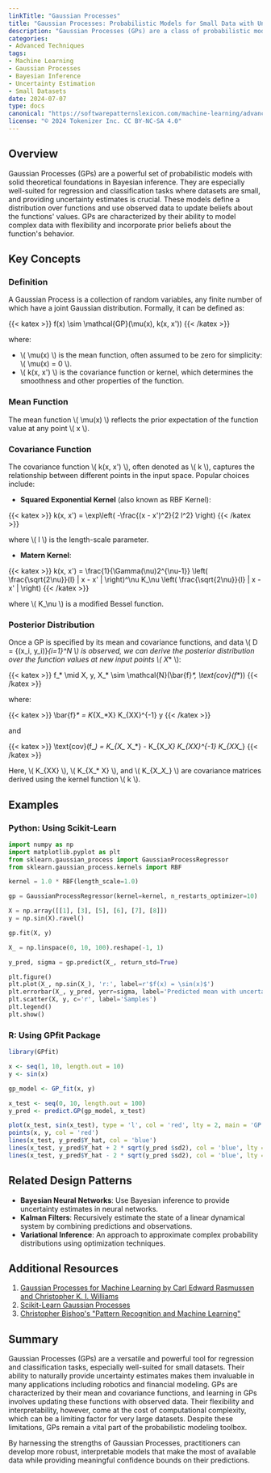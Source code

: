 ```yaml
---
linkTitle: "Gaussian Processes"
title: "Gaussian Processes: Probabilistic Models for Small Data with Uncertainty Estimates"
description: "Gaussian Processes (GPs) are a class of probabilistic models that are particularly effective for modeling small datasets and include robust measures of uncertainty."
categories:
- Advanced Techniques
tags:
- Machine Learning
- Gaussian Processes
- Bayesian Inference
- Uncertainty Estimation
- Small Datasets
date: 2024-07-07
type: docs
canonical: "https://softwarepatternslexicon.com/machine-learning/advanced-techniques/probabilistic-methods/gaussian-processes"
license: "© 2024 Tokenizer Inc. CC BY-NC-SA 4.0"
---
```


## Overview

Gaussian Processes (GPs) are a powerful set of probabilistic models with solid theoretical foundations in Bayesian inference. They are especially well-suited for regression and classification tasks where datasets are small, and providing uncertainty estimates is crucial. These models define a distribution over functions and use observed data to update beliefs about the functions' values. GPs are characterized by their ability to model complex data with flexibility and incorporate prior beliefs about the function's behavior.

## Key Concepts

### Definition

A Gaussian Process is a collection of random variables, any finite number of which have a joint Gaussian distribution. Formally, it can be defined as:

{{< katex >}}
f(x) \sim \mathcal{GP}(\mu(x), k(x, x'))
{{< /katex >}}

where:
- \\( \mu(x) \\) is the mean function, often assumed to be zero for simplicity: \\( \mu(x) = 0 \\).
- \\( k(x, x') \\) is the covariance function or kernel, which determines the smoothness and other properties of the function.

### Mean Function

The mean function \\( \mu(x) \\) reflects the prior expectation of the function value at any point \\( x \\).

### Covariance Function

The covariance function \\( k(x, x') \\), often denoted as \\( k \\), captures the relationship between different points in the input space. Popular choices include:

- **Squared Exponential Kernel** (also known as RBF Kernel): 

{{< katex >}}
k(x, x') = \exp\left( -\frac{(x - x')^2}{2 l^2} \right)
{{< /katex >}}

where \\( l \\) is the length-scale parameter.
  
- **Matern Kernel**: 

{{< katex >}}
k(x, x') = \frac{1}{\Gamma(\nu)2^{\nu-1}} \left( \frac{\sqrt{2\nu}}{l} | x - x' | \right)^\nu K_\nu \left( \frac{\sqrt{2\nu}}{l} | x - x' | \right)
{{< /katex >}}

where \\( K_\nu \\) is a modified Bessel function.

### Posterior Distribution

Once a GP is specified by its mean and covariance functions, and data \\( D = \{(x_i, y_i)\}_{i=1}^N \\) is observed, we can derive the posterior distribution over the function values at new input points \\( X_* \\):

{{< katex >}}
f_* \mid X, y, X_* \sim \mathcal{N}(\bar{f}_*, \text{cov}(f_*))
{{< /katex >}}

where:

{{< katex >}}
\bar{f}_* = K_{X_*X} K_{XX}^{-1} y
{{< /katex >}}

and

{{< katex >}}
\text{cov}(f_*) = K_{X_* X_*} - K_{X_*X} K_{XX}^{-1} K_{XX_*}
{{< /katex >}}

Here, \\( K_{XX} \\), \\( K_{X_* X} \\), and \\( K_{X_*X_*} \\) are covariance matrices derived using the kernel function \\( k \\).

## Examples

### Python: Using Scikit-Learn

```python
import numpy as np
import matplotlib.pyplot as plt
from sklearn.gaussian_process import GaussianProcessRegressor
from sklearn.gaussian_process.kernels import RBF

kernel = 1.0 * RBF(length_scale=1.0)

gp = GaussianProcessRegressor(kernel=kernel, n_restarts_optimizer=10)

X = np.array([[1], [3], [5], [6], [7], [8]])
y = np.sin(X).ravel()

gp.fit(X, y)

X_ = np.linspace(0, 10, 100).reshape(-1, 1)

y_pred, sigma = gp.predict(X_, return_std=True)

plt.figure()
plt.plot(X_, np.sin(X_), 'r:', label=r'$f(x) = \sin(x)$')
plt.errorbar(X_, y_pred, yerr=sigma, label='Predicted mean with uncertainty')
plt.scatter(X, y, c='r', label='Samples')
plt.legend()
plt.show()
```

### R: Using GPfit Package

```r
library(GPfit)

x <- seq(1, 10, length.out = 10)
y <- sin(x)

gp_model <- GP_fit(x, y)

x_test <- seq(0, 10, length.out = 100)
y_pred <- predict.GP(gp_model, x_test)

plot(x_test, sin(x_test), type = 'l', col = 'red', lty = 2, main = 'GP Regression')
points(x, y, col = 'red')
lines(x_test, y_pred$Y_hat, col = 'blue')
lines(x_test, y_pred$Y_hat + 2 * sqrt(y_pred $sd2), col = 'blue', lty = 3)
lines(x_test, y_pred$Y_hat - 2 * sqrt(y_pred $sd2), col = 'blue', lty = 3)
```

## Related Design Patterns

- **Bayesian Neural Networks**: Use Bayesian inference to provide uncertainty estimates in neural networks.
- **Kalman Filters**: Recursively estimate the state of a linear dynamical system by combining predictions and observations.
- **Variational Inference**: An approach to approximate complex probability distributions using optimization techniques.

## Additional Resources

1. [Gaussian Processes for Machine Learning by Carl Edward Rasmussen and Christopher K. I. Williams](http://www.gaussianprocess.org/gpml/)
2. [Scikit-Learn Gaussian Processes](https://scikit-learn.org/stable/modules/gaussian_process.html)
3. [Christopher Bishop's "Pattern Recognition and Machine Learning"](https://www.springer.com/gp/book/9780387310732)

## Summary

Gaussian Processes (GPs) are a versatile and powerful tool for regression and classification tasks, especially well-suited for small datasets. Their ability to naturally provide uncertainty estimates makes them invaluable in many applications including robotics and financial modeling. GPs are characterized by their mean and covariance functions, and learning in GPs involves updating these functions with observed data. Their flexibility and interpretability, however, come at the cost of computational complexity, which can be a limiting factor for very large datasets. Despite these limitations, GPs remain a vital part of the probabilistic modeling toolbox.

By harnessing the strengths of Gaussian Processes, practitioners can develop more robust, interpretable models that make the most of available data while providing meaningful confidence bounds on their predictions.
